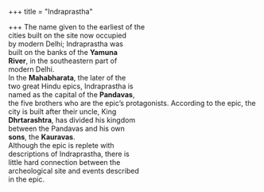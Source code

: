 +++
title = "Indraprastha"

+++
The name given to the earliest of the  
cities built on the site now occupied  
by modern Delhi; Indraprastha was  
built on the banks of the **Yamuna**  
**River**, in the southeastern part of  
modern Delhi.  
In the **Mahabharata**, the later of the  
two great Hindu epics, Indraprastha is  
named as the capital of the **Pandavas**,  
the five brothers who are the epic’s protagonists. According to the epic, the  
city is built after their uncle, King  
**Dhrtarashtra**, has divided his kingdom  
between the Pandavas and his own  
**sons**, the **Kauravas**.  
Although the epic is replete with  
descriptions of Indraprastha, there is  
little hard connection between the  
archeological site and events described  
in the epic.